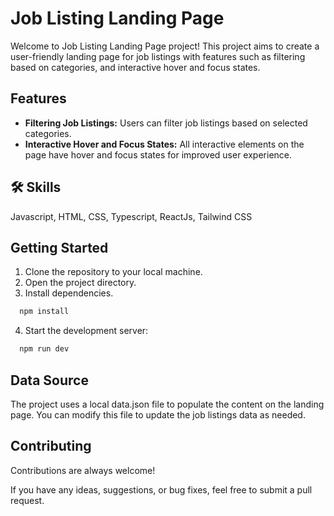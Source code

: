 
# Job Listing Landing Page

Welcome to Job Listing Landing Page project! This project aims to create a user-friendly landing page for job listings with features such as filtering based on categories, and interactive hover and focus states.


## Features

- <b>Filtering Job Listings:</b> Users can filter job listings based on selected categories.
- <b>Interactive Hover and Focus States:</b> All interactive elements on the page have hover and focus states for improved user experience.
## 🛠 Skills
Javascript, HTML, CSS, Typescript, ReactJs, Tailwind CSS


## Getting Started
1. Clone the repository to your local machine.
2. Open the project directory.
3. Install dependencies.
```bash
  npm install
```
4. Start the development server:
```bash
  npm run dev
```
## Data Source
The project uses a local data.json file to populate the content on the landing page. You can modify this file to update the job listings data as needed.
## Contributing

Contributions are always welcome!

If you have any ideas, suggestions, or bug fixes, feel free to submit a pull request.


